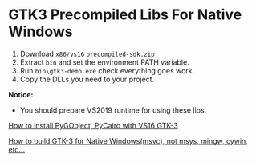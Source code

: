 GTK3 Precompiled Libs For Native Windows
=============================

1. Download `x86/vs16` `precompiled-sdk.zip`
2. Extract `bin` and set the environment PATH variable.
3. Run `bin\gtk3-demo.exe` check everything goes work.
4. Copy the DLLs you need to your project.

**Notice:**

* You should prepare VS2019 runtime for using these libs.

  

[How to install PyGObject, PyCairo with VS16 GTK-3](how_to_install_pygobject_pycairo.md)

[How to build GTK-3 for Native Windows(msvc), not msys, mingw, cywin, etc...](how_to_build_vs16_gtk3_libs.md)